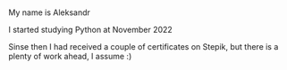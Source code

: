 ### 
My name is Aleksandr

I started studying Python at November 2022

Sinse then I had received a couple of certificates on Stepik, but there is a plenty of work ahead, I assume :) 